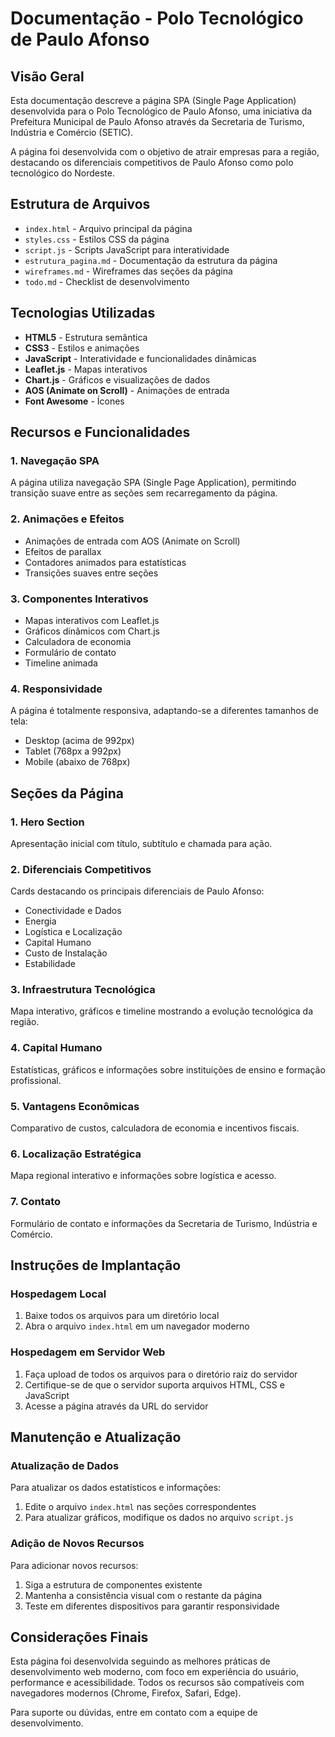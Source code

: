 # Documentação - Polo Tecnológico de Paulo Afonso

## Visão Geral

Esta documentação descreve a página SPA (Single Page Application) desenvolvida para o Polo Tecnológico de Paulo Afonso, uma iniciativa da Prefeitura Municipal de Paulo Afonso através da Secretaria de Turismo, Indústria e Comércio (SETIC).

A página foi desenvolvida com o objetivo de atrair empresas para a região, destacando os diferenciais competitivos de Paulo Afonso como polo tecnológico do Nordeste.

## Estrutura de Arquivos

- `index.html` - Arquivo principal da página
- `styles.css` - Estilos CSS da página
- `script.js` - Scripts JavaScript para interatividade
- `estrutura_pagina.md` - Documentação da estrutura da página
- `wireframes.md` - Wireframes das seções da página
- `todo.md` - Checklist de desenvolvimento

## Tecnologias Utilizadas

- **HTML5** - Estrutura semântica
- **CSS3** - Estilos e animações
- **JavaScript** - Interatividade e funcionalidades dinâmicas
- **Leaflet.js** - Mapas interativos
- **Chart.js** - Gráficos e visualizações de dados
- **AOS (Animate on Scroll)** - Animações de entrada
- **Font Awesome** - Ícones

## Recursos e Funcionalidades

### 1. Navegação SPA
A página utiliza navegação SPA (Single Page Application), permitindo transição suave entre as seções sem recarregamento da página.

### 2. Animações e Efeitos
- Animações de entrada com AOS (Animate on Scroll)
- Efeitos de parallax
- Contadores animados para estatísticas
- Transições suaves entre seções

### 3. Componentes Interativos
- Mapas interativos com Leaflet.js
- Gráficos dinâmicos com Chart.js
- Calculadora de economia
- Formulário de contato
- Timeline animada

### 4. Responsividade
A página é totalmente responsiva, adaptando-se a diferentes tamanhos de tela:
- Desktop (acima de 992px)
- Tablet (768px a 992px)
- Mobile (abaixo de 768px)

## Seções da Página

### 1. Hero Section
Apresentação inicial com título, subtítulo e chamada para ação.

### 2. Diferenciais Competitivos
Cards destacando os principais diferenciais de Paulo Afonso:
- Conectividade e Dados
- Energia
- Logística e Localização
- Capital Humano
- Custo de Instalação
- Estabilidade

### 3. Infraestrutura Tecnológica
Mapa interativo, gráficos e timeline mostrando a evolução tecnológica da região.

### 4. Capital Humano
Estatísticas, gráficos e informações sobre instituições de ensino e formação profissional.

### 5. Vantagens Econômicas
Comparativo de custos, calculadora de economia e incentivos fiscais.

### 6. Localização Estratégica
Mapa regional interativo e informações sobre logística e acesso.

### 7. Contato
Formulário de contato e informações da Secretaria de Turismo, Indústria e Comércio.

## Instruções de Implantação

### Hospedagem Local
1. Baixe todos os arquivos para um diretório local
2. Abra o arquivo `index.html` em um navegador moderno

### Hospedagem em Servidor Web
1. Faça upload de todos os arquivos para o diretório raiz do servidor
2. Certifique-se de que o servidor suporta arquivos HTML, CSS e JavaScript
3. Acesse a página através da URL do servidor

## Manutenção e Atualização

### Atualização de Dados
Para atualizar os dados estatísticos e informações:
1. Edite o arquivo `index.html` nas seções correspondentes
2. Para atualizar gráficos, modifique os dados no arquivo `script.js`

### Adição de Novos Recursos
Para adicionar novos recursos:
1. Siga a estrutura de componentes existente
2. Mantenha a consistência visual com o restante da página
3. Teste em diferentes dispositivos para garantir responsividade

## Considerações Finais

Esta página foi desenvolvida seguindo as melhores práticas de desenvolvimento web moderno, com foco em experiência do usuário, performance e acessibilidade. Todos os recursos são compatíveis com navegadores modernos (Chrome, Firefox, Safari, Edge).

Para suporte ou dúvidas, entre em contato com a equipe de desenvolvimento.
